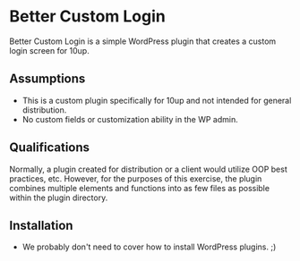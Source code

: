 # Better Custom Login
Better Custom Login is a simple WordPress plugin that creates a custom login screen for 10up.

## Assumptions
- This is a custom plugin specifically for 10up and not intended for general distribution.
- No custom fields or customization ability in the WP admin. 

## Qualifications
Normally, a plugin created for distribution or a client would utilize OOP best practices, etc. However, for the purposes of this exercise, the plugin combines multiple elements and functions into as few files as possible within the plugin directory.

## Installation
- We probably don't need to cover how to install WordPress plugins. ;)
